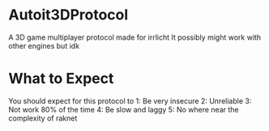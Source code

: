 # Autoit3DProtocol
 A 3D game multiplayer protocol made for irrlicht
 It possibly might work with other engines but idk
# What to Expect
 You should expect for this protocol to
 1: Be very insecure
 2: Unreliable
 3: Not work 80% of the time
 4: Be slow and laggy
 5: No where near the complexity of raknet
